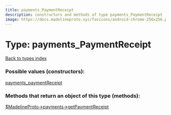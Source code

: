 ```yaml
---
title: payments_PaymentReceipt
description: constructors and methods of type payments_PaymentReceipt
image: https://docs.madelineproto.xyz/favicons/android-chrome-256x256.png
---
```

# Type: payments\_PaymentReceipt  
[Back to types index](index.md)



### Possible values (constructors):

[payments\_paymentReceipt](../constructors/payments_paymentReceipt.md)  



### Methods that return an object of this type (methods):

[$MadelineProto->payments->getPaymentReceipt](../methods/payments_getPaymentReceipt.md)  



